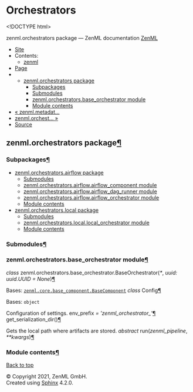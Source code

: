 # Orchestrators

&lt;!DOCTYPE html&gt;

zenml.orchestrators package — ZenML documentation  [ZenML](https://github.com/zenml-io/zenml/tree/f72adcd1e42495f4df75b34799ad8ac19cae3e95/docs/sphinx_docs/_build/html/index.html)

*  [Site](https://github.com/zenml-io/zenml/tree/f72adcd1e42495f4df75b34799ad8ac19cae3e95/docs/sphinx_docs/_build/html/index.html)
  * Contents:
    * [zenml](https://github.com/zenml-io/zenml/tree/f72adcd1e42495f4df75b34799ad8ac19cae3e95/docs/sphinx_docs/_build/html/modules.html)
*  [Page](./)
  * * [zenml.orchestrators package](./)
      * [Subpackages](./#subpackages)
      * [Submodules](./#submodules)
      * [zenml.orchestrators.base\_orchestrator module](./#module-zenml.orchestrators.base_orchestrator)
      * [Module contents](./#module-zenml.orchestrators)
* [ « zenml.metadat...](../zenml.metadata.md)
* [ zenml.orchest... »](https://github.com/zenml-io/zenml/tree/f72adcd1e42495f4df75b34799ad8ac19cae3e95/docs/sphinx_docs/_build/html/zenml.orchestrators.airflow.html)
*  [Source](https://github.com/zenml-io/zenml/tree/f72adcd1e42495f4df75b34799ad8ac19cae3e95/docs/sphinx_docs/_build/html/_sources/zenml.orchestrators.rst.txt)

## zenml.orchestrators package[¶](./#zenml-orchestrators-package)

### Subpackages[¶](./#subpackages)

* [zenml.orchestrators.airflow package](https://github.com/zenml-io/zenml/tree/f72adcd1e42495f4df75b34799ad8ac19cae3e95/docs/sphinx_docs/_build/html/zenml.orchestrators.airflow.html)
  * [Submodules](https://github.com/zenml-io/zenml/tree/f72adcd1e42495f4df75b34799ad8ac19cae3e95/docs/sphinx_docs/_build/html/zenml.orchestrators.airflow.html#submodules)
  * [zenml.orchestrators.airflow.airflow\_component module](https://github.com/zenml-io/zenml/tree/f72adcd1e42495f4df75b34799ad8ac19cae3e95/docs/sphinx_docs/_build/html/zenml.orchestrators.airflow.html#zenml-orchestrators-airflow-airflow-component-module)
  * [zenml.orchestrators.airflow.airflow\_dag\_runner module](https://github.com/zenml-io/zenml/tree/f72adcd1e42495f4df75b34799ad8ac19cae3e95/docs/sphinx_docs/_build/html/zenml.orchestrators.airflow.html#zenml-orchestrators-airflow-airflow-dag-runner-module)
  * [zenml.orchestrators.airflow.airflow\_orchestrator module](https://github.com/zenml-io/zenml/tree/f72adcd1e42495f4df75b34799ad8ac19cae3e95/docs/sphinx_docs/_build/html/zenml.orchestrators.airflow.html#zenml-orchestrators-airflow-airflow-orchestrator-module)
  * [Module contents](https://github.com/zenml-io/zenml/tree/f72adcd1e42495f4df75b34799ad8ac19cae3e95/docs/sphinx_docs/_build/html/zenml.orchestrators.airflow.html#module-zenml.orchestrators.airflow)
* [zenml.orchestrators.local package](zenml.orchestrators.local.md)
  * [Submodules](zenml.orchestrators.local.md#submodules)
  * [zenml.orchestrators.local.local\_orchestrator module](zenml.orchestrators.local.md#module-zenml.orchestrators.local.local_orchestrator)
  * [Module contents](zenml.orchestrators.local.md#module-zenml.orchestrators.local)

### Submodules[¶](./#submodules)

### zenml.orchestrators.base\_orchestrator module[¶](./#module-zenml.orchestrators.base_orchestrator)

 _class_ zenml.orchestrators.base\_orchestrator.BaseOrchestrator\(_\*_, _uuid: uuid.UUID = None_\)[¶](./#zenml.orchestrators.base_orchestrator.BaseOrchestrator)

Bases: [`zenml.core.base_component.BaseComponent`](../zenml.core.md#zenml.core.base_component.BaseComponent) _class_ Config[¶](./#zenml.orchestrators.base_orchestrator.BaseOrchestrator.Config)

Bases: `object`

Configuration of settings. env\_prefix _= 'zenml\_orchestrator\_'_[¶](./#zenml.orchestrators.base_orchestrator.BaseOrchestrator.Config.env_prefix) get\_serialization\_dir\(\)[¶](./#zenml.orchestrators.base_orchestrator.BaseOrchestrator.get_serialization_dir)

Gets the local path where artifacts are stored. _abstract_ run\(_zenml\_pipeline_, _\*\*kwargs_\)[¶](./#zenml.orchestrators.base_orchestrator.BaseOrchestrator.run)

### Module contents[¶](./#module-zenml.orchestrators)

 [Back to top](./)

 © Copyright 2021, ZenML GmbH.  
 Created using [Sphinx](http://sphinx-doc.org/) 4.2.0.  


